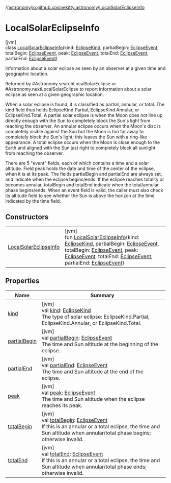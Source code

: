 //[astronomy](../../../index.md)/[io.github.cosinekitty.astronomy](../index.md)/[LocalSolarEclipseInfo](index.md)

# LocalSolarEclipseInfo

[jvm]\
class [LocalSolarEclipseInfo](index.md)(kind: [EclipseKind](../-eclipse-kind/index.md), partialBegin: [EclipseEvent](../-eclipse-event/index.md), totalBegin: [EclipseEvent](../-eclipse-event/index.md), peak: [EclipseEvent](../-eclipse-event/index.md), totalEnd: [EclipseEvent](../-eclipse-event/index.md), partialEnd: [EclipseEvent](../-eclipse-event/index.md))

Information about a solar eclipse as seen by an observer at a given time and geographic location.

Returned by #Astronomy.searchLocalSolarEclipse or #Astronomy.nextLocalSolarEclipse to report information about a solar eclipse as seen at a given geographic location.

When a solar eclipse is found, it is classified as partial, annular, or total. The kind field thus holds EclipseKind.Partial, EclipseKind.Annular, or EclipseKind.Total. A partial solar eclipse is when the Moon does not line up directly enough with the Sun to completely block the Sun's light from reaching the observer. An annular eclipse occurs when the Moon's disc is completely visible against the Sun but the Moon is too far away to completely block the Sun's light; this leaves the Sun with a ring-like appearance. A total eclipse occurs when the Moon is close enough to the Earth and aligned with the Sun just right to completely block all sunlight from reaching the observer.

There are 5 "event" fields, each of which contains a time and a solar altitude. Field peak holds the date and time of the center of the eclipse, when it is at its peak. The fields partialBegin and partialEnd are always set, and indicate when the eclipse begins/ends. If the eclipse reaches totality or becomes annular, totalBegin and totalEnd indicate when the total/annular phase begins/ends. When an event field is valid, the caller must also check its altitude field to see whether the Sun is above the horizon at the time indicated by the time field. </remarks>

## Constructors

| | |
|---|---|
| [LocalSolarEclipseInfo](-local-solar-eclipse-info.md) | [jvm]<br>fun [LocalSolarEclipseInfo](-local-solar-eclipse-info.md)(kind: [EclipseKind](../-eclipse-kind/index.md), partialBegin: [EclipseEvent](../-eclipse-event/index.md), totalBegin: [EclipseEvent](../-eclipse-event/index.md), peak: [EclipseEvent](../-eclipse-event/index.md), totalEnd: [EclipseEvent](../-eclipse-event/index.md), partialEnd: [EclipseEvent](../-eclipse-event/index.md)) |

## Properties

| Name | Summary |
|---|---|
| [kind](kind.md) | [jvm]<br>val [kind](kind.md): [EclipseKind](../-eclipse-kind/index.md)<br>The type of solar eclipse: EclipseKind.Partial, EclipseKind.Annular, or EclipseKind.Total. |
| [partialBegin](partial-begin.md) | [jvm]<br>val [partialBegin](partial-begin.md): [EclipseEvent](../-eclipse-event/index.md)<br>The time and Sun altitude at the beginning of the eclipse. |
| [partialEnd](partial-end.md) | [jvm]<br>val [partialEnd](partial-end.md): [EclipseEvent](../-eclipse-event/index.md)<br>The time and Sun altitude at the end of the eclipse. |
| [peak](peak.md) | [jvm]<br>val [peak](peak.md): [EclipseEvent](../-eclipse-event/index.md)<br>The time and Sun altitude when the eclipse reaches its peak. |
| [totalBegin](total-begin.md) | [jvm]<br>val [totalBegin](total-begin.md): [EclipseEvent](../-eclipse-event/index.md)<br>If this is an annular or a total eclipse, the time and Sun altitude when annular/total phase begins; otherwise invalid. |
| [totalEnd](total-end.md) | [jvm]<br>val [totalEnd](total-end.md): [EclipseEvent](../-eclipse-event/index.md)<br>If this is an annular or a total eclipse, the time and Sun altitude when annular/total phase ends; otherwise invalid. |
